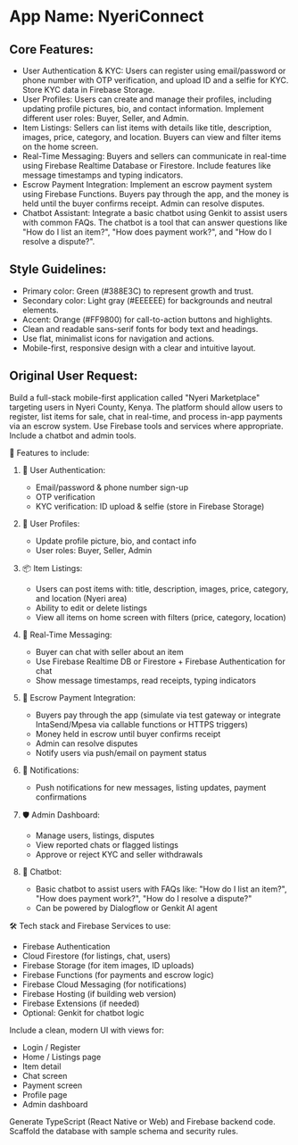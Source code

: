 # **App Name**: NyeriConnect

## Core Features:

- User Authentication & KYC: Users can register using email/password or phone number with OTP verification, and upload ID and a selfie for KYC. Store KYC data in Firebase Storage.
- User Profiles: Users can create and manage their profiles, including updating profile pictures, bio, and contact information. Implement different user roles: Buyer, Seller, and Admin.
- Item Listings: Sellers can list items with details like title, description, images, price, category, and location. Buyers can view and filter items on the home screen.
- Real-Time Messaging: Buyers and sellers can communicate in real-time using Firebase Realtime Database or Firestore. Include features like message timestamps and typing indicators.
- Escrow Payment Integration: Implement an escrow payment system using Firebase Functions. Buyers pay through the app, and the money is held until the buyer confirms receipt. Admin can resolve disputes.
- Chatbot Assistant: Integrate a basic chatbot using Genkit to assist users with common FAQs. The chatbot is a tool that can answer questions like "How do I list an item?", "How does payment work?", and "How do I resolve a dispute?".

## Style Guidelines:

- Primary color: Green (#388E3C) to represent growth and trust.
- Secondary color: Light gray (#EEEEEE) for backgrounds and neutral elements.
- Accent: Orange (#FF9800) for call-to-action buttons and highlights.
- Clean and readable sans-serif fonts for body text and headings.
- Use flat, minimalist icons for navigation and actions.
- Mobile-first, responsive design with a clear and intuitive layout.

## Original User Request:
Build a full-stack mobile-first application called "Nyeri Marketplace" targeting users in Nyeri County, Kenya. The platform should allow users to register, list items for sale, chat in real-time, and process in-app payments via an escrow system. Use Firebase tools and services where appropriate. Include a chatbot and admin tools.

🧩 Features to include:

1. 🔐 User Authentication:
   - Email/password & phone number sign-up
   - OTP verification
   - KYC verification: ID upload & selfie (store in Firebase Storage)

2. 👤 User Profiles:
   - Update profile picture, bio, and contact info
   - User roles: Buyer, Seller, Admin

3. 📦 Item Listings:
   - Users can post items with: title, description, images, price, category, and location (Nyeri area)
   - Ability to edit or delete listings
   - View all items on home screen with filters (price, category, location)

4. 💬 Real-Time Messaging:
   - Buyer can chat with seller about an item
   - Use Firebase Realtime DB or Firestore + Firebase Authentication for chat
   - Show message timestamps, read receipts, typing indicators

5. 💸 Escrow Payment Integration:
   - Buyers pay through the app (simulate via test gateway or integrate IntaSend/Mpesa via callable functions or HTTPS triggers)
   - Money held in escrow until buyer confirms receipt
   - Admin can resolve disputes
   - Notify users via push/email on payment status

6. 📢 Notifications:
   - Push notifications for new messages, listing updates, payment confirmations

7. 🛡️ Admin Dashboard:
   - Manage users, listings, disputes
   - View reported chats or flagged listings
   - Approve or reject KYC and seller withdrawals

8. 🤖 Chatbot:
   - Basic chatbot to assist users with FAQs like: "How do I list an item?", "How does payment work?", "How do I resolve a dispute?"
   - Can be powered by Dialogflow or Genkit AI agent

🛠 Tech stack and Firebase Services to use:
- Firebase Authentication
- Cloud Firestore (for listings, chat, users)
- Firebase Storage (for item images, ID uploads)
- Firebase Functions (for payments and escrow logic)
- Firebase Cloud Messaging (for notifications)
- Firebase Hosting (if building web version)
- Firebase Extensions (if needed)
- Optional: Genkit for chatbot logic

Include a clean, modern UI with views for:
- Login / Register
- Home / Listings page
- Item detail
- Chat screen
- Payment screen
- Profile page
- Admin dashboard

Generate TypeScript (React Native or Web) and Firebase backend code. Scaffold the database with sample schema and security rules.
  